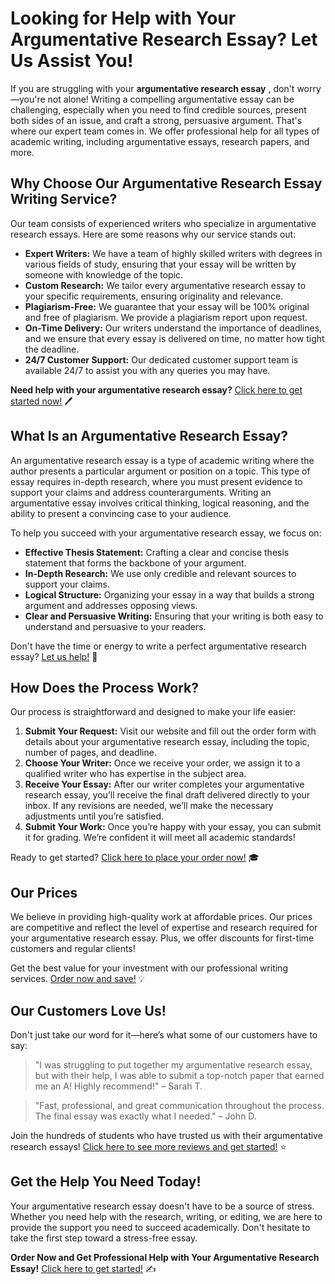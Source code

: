 # Looking for Help with Your Argumentative Research Essay? Let Us Assist You!

If you are struggling with your **argumentative research essay** , don't worry—you're not alone! Writing a compelling argumentative essay can be challenging, especially when you need to find credible sources, present both sides of an issue, and craft a strong, persuasive argument. That's where our expert team comes in. We offer professional help for all types of academic writing, including argumentative essays, research papers, and more.

## Why Choose Our **Argumentative Research Essay** Writing Service?

Our team consists of experienced writers who specialize in argumentative research essays. Here are some reasons why our service stands out:

- **Expert Writers:** We have a team of highly skilled writers with degrees in various fields of study, ensuring that your essay will be written by someone with knowledge of the topic.
- **Custom Research:** We tailor every argumentative research essay to your specific requirements, ensuring originality and relevance.
- **Plagiarism-Free:** We guarantee that your essay will be 100% original and free of plagiarism. We provide a plagiarism report upon request.
- **On-Time Delivery:** Our writers understand the importance of deadlines, and we ensure that every essay is delivered on time, no matter how tight the deadline.
- **24/7 Customer Support:** Our dedicated customer support team is available 24/7 to assist you with any queries you may have.

**Need help with your argumentative research essay?** [Click here to get started now!](https://tinyurl.com/topessay?keyword=argumentative+research+essay) 🖊️

## What Is an Argumentative Research Essay?

An argumentative research essay is a type of academic writing where the author presents a particular argument or position on a topic. This type of essay requires in-depth research, where you must present evidence to support your claims and address counterarguments. Writing an argumentative essay involves critical thinking, logical reasoning, and the ability to present a convincing case to your audience.

To help you succeed with your argumentative research essay, we focus on:

- **Effective Thesis Statement:** Crafting a clear and concise thesis statement that forms the backbone of your argument.
- **In-Depth Research:** We use only credible and relevant sources to support your claims.
- **Logical Structure:** Organizing your essay in a way that builds a strong argument and addresses opposing views.
- **Clear and Persuasive Writing:** Ensuring that your writing is both easy to understand and persuasive to your readers.

Don't have the time or energy to write a perfect argumentative research essay? [Let us help!](https://tinyurl.com/topessay?keyword=argumentative+research+essay) 📝

## How Does the Process Work?

Our process is straightforward and designed to make your life easier:

1. **Submit Your Request:** Visit our website and fill out the order form with details about your argumentative research essay, including the topic, number of pages, and deadline.
2. **Choose Your Writer:** Once we receive your order, we assign it to a qualified writer who has expertise in the subject area.
3. **Receive Your Essay:** After our writer completes your argumentative research essay, you’ll receive the final draft delivered directly to your inbox. If any revisions are needed, we’ll make the necessary adjustments until you’re satisfied.
4. **Submit Your Work:** Once you’re happy with your essay, you can submit it for grading. We’re confident it will meet all academic standards!

Ready to get started? [Click here to place your order now!](https://tinyurl.com/topessay?keyword=argumentative+research+essay) 🎓

## Our Prices

We believe in providing high-quality work at affordable prices. Our prices are competitive and reflect the level of expertise and research required for your argumentative research essay. Plus, we offer discounts for first-time customers and regular clients!

Get the best value for your investment with our professional writing services. [Order now and save!](https://tinyurl.com/topessay?keyword=argumentative+research+essay) 💡

## Our Customers Love Us!

Don't just take our word for it—here’s what some of our customers have to say:

> "I was struggling to put together my argumentative research essay, but with their help, I was able to submit a top-notch paper that earned me an A! Highly recommend!" – Sarah T.

> "Fast, professional, and great communication throughout the process. The final essay was exactly what I needed." – John D.

Join the hundreds of students who have trusted us with their argumentative research essays! [Click here to see more reviews and get started!](https://tinyurl.com/topessay?keyword=argumentative+research+essay) ⭐

## Get the Help You Need Today!

Your argumentative research essay doesn't have to be a source of stress. Whether you need help with the research, writing, or editing, we are here to provide the support you need to succeed academically. Don't hesitate to take the first step toward a stress-free essay.

**Order Now and Get Professional Help with Your Argumentative Research Essay!** [Click here to get started!](https://tinyurl.com/topessay?keyword=argumentative+research+essay) ✍️

